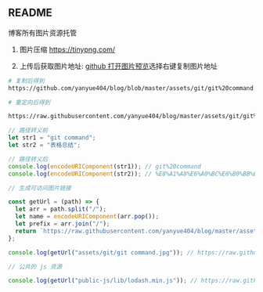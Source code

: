 ## README

博客所有图片资源托管

1. 图片压缩 https://tinypng.com/

2. 上传后获取图片地址: [github 打开图片预览](https://github.com/yanyue404/blog/tree/master/assets)选择右键复制图片地址

```bash
# 复制后得到
https://github.com/yanyue404/blog/blob/master/assets/git/git%20command.jpg?raw=true

# 重定向后得到

https://raw.githubusercontent.com/yanyue404/blog/master/assets/git/git%20command.jpg
```

```js
// 路径转义前
let str1 = "git command";
let str2 = "表格总结";

// 路径转义后
console.log(encodeURIComponent(str1)); // git%20command
console.log(encodeURIComponent(str2)); // %E8%A1%A8%E6%A0%BC%E6%80%BB%E7%BB%93

// 生成可访问图片链接

const getUrl = (path) => {
  let arr = path.split("/");
  let name = encodeURIComponent(arr.pop());
  let prefix = arr.join("/");
  return `https://raw.githubusercontent.com/yanyue404/blog/master/assets/${prefix}/${name}`;
};

console.log(getUrl("assets/git/git command.jpg")); // https://raw.githubusercontent.com/yanyue404/blog/master/assets/git/git%20command.jpg

// 公共的 js 资源

console.log(getUrl("public-js/lib/lodash.min.js")); // https://raw.githubusercontent.com/yanyue404/blog/master/public-js/lib/lodash.min.js
```
